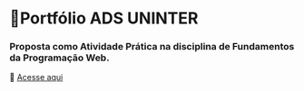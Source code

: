 # 📝Portfólio ADS UNINTER
### Proposta como Atividade Prática na disciplina de Fundamentos da Programação Web.

🔗 [Acesse aqui](https://pedropaiva8.github.io/portfolio-ads-uninter/)
